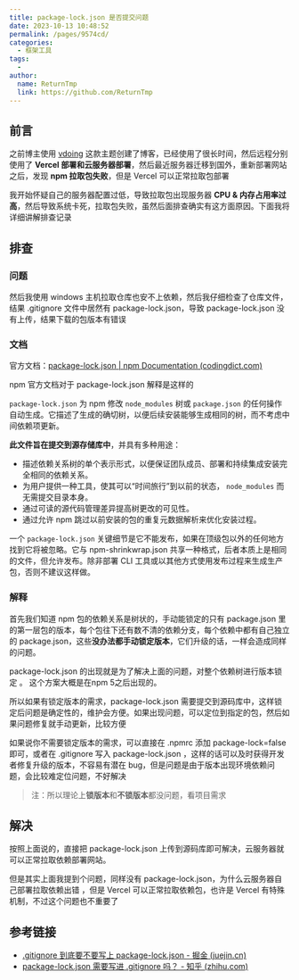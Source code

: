 ```yaml
---
title: package-lock.json 是否提交问题
date: 2023-10-13 10:48:52
permalink: /pages/9574cd/
categories:
  - 框架工具
tags:
  - 
author: 
  name: ReturnTmp
  link: https://github.com/ReturnTmp
---
```











## 前言

之前博主使用 [vdoing](https://github.com/xugaoyi/vuepress-theme-vdoing) 这款主题创建了博客，已经使用了很长时间，然后远程分别使用了 **Vercel 部署和云服务器部署**，然后最近服务器迁移到国外，重新部署网站之后，发现 **npm 拉取包失败**，但是 Vercel 可以正常拉取包部署

我开始怀疑自己的服务器配置过低，导致拉取包出现服务器 **CPU & 内存占用率过高**，然后导致系统卡死，拉取包失败，虽然后面排查确实有这方面原因。下面我将详细讲解排查记录



## 排查

### 问题

然后我使用 windows 主机拉取仓库也安不上依赖，然后我仔细检查了仓库文件，结果 .gitignore 文件中居然有 package-lock.json，导致 package-lock.json 没有上传，结果下载的包版本有错误

### 文档

官方文档：[package-lock.json | npm Documentation (codingdict.com)](https://doc.codingdict.com/npm-ref/files/package-lock.html)

npm 官方文档对于 package-lock.json 解释是这样的

`package-lock.json` 为 npm 修改 `node_modules` 树或 `package.json` 的任何操作自动生成。它描述了生成的确切树，以便后续安装能够生成相同的树，而不考虑中间依赖项更新。

**此文件旨在提交到源存储库中**，并具有多种用途：

- 描述依赖关系树的单个表示形式，以便保证团队成员、部署和持续集成安装完全相同的依赖关系。
- 为用户提供一种工具，使其可以“时间旅行”到以前的状态， `node_modules` 而无需提交目录本身。
- 通过可读的源代码管理差异提高树更改的可见性。
- 通过允许 npm 跳过以前安装的包的重复元数据解析来优化安装过程。

一个 `package-lock.json` 关键细节是它不能发布，如果在顶级包以外的任何地方找到它将被忽略。它与 npm-shrinkwrap.json 共享一种格式，后者本质上是相同的文件，但允许发布。除非部署 CLI 工具或以其他方式使用发布过程来生成生产包，否则不建议这样做。



### 解释

首先我们知道 npm 包的依赖关系是树状的，手动能锁定的只有 package.json 里的第一层包的版本，每个包往下还有数不清的依赖分支，每个依赖中都有自己独立的 package.json，这些**没办法都手动锁定版本**，它们升级的话，一样会造成同样的问题。

package-lock.json 的出现就是为了解决上面的问题，对整个依赖树进行版本锁定 。 这个方案大概是在npm 5之后出现的。

所以如果有锁定版本的需求，package-lock.json 需要提交到源码库中，这样锁定后问题是确定性的，维护会方便。如果出现问题，可以定位到指定的包，然后如果问题修复就手动更新，比较方便

如果说你不需要锁定版本的需求，可以直接在 .npmrc 添加 package-lock=false 即可，或者在 .gitignore 写入 package-lock.json ，这样的话可以及时获得开发者修复升级的版本，不容易有潜在 bug，但是问题是由于版本出现环境依赖问题，会比较难定位问题，不好解决

> 注：所以理论上**锁版本**和**不锁版本**都没问题，看项目需求

## 解决

按照上面说的，直接把 package-lock.json 上传到源码库即可解决，云服务器就可以正常拉取依赖部署网站。

但是其实上面我提到个问题，同样没有 package-lock.json，为什么云服务器自己部署拉取依赖出错 ，但是 Vercel 可以正常拉取依赖包，也许是 Vercel 有特殊机制，不过这个问题也不重要了





## 参考链接

- [.gitignore 到底要不要写上 package-lock.json - 掘金 (juejin.cn)](https://juejin.cn/post/6844904166289047565)
- [package-lock.json 需要写进 .gitignore 吗？ - 知乎 (zhihu.com)](https://www.zhihu.com/question/264560841)

